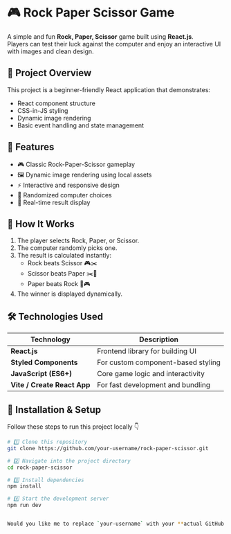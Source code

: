 # 🎮 Rock Paper Scissor Game

A simple and fun **Rock, Paper, Scissor** game built using **React.js**.  
Players can test their luck against the computer and enjoy an interactive UI with images and clean design.


## 🚀 Project Overview

This project is a beginner-friendly React application that demonstrates:
- React component structure
- CSS-in-JS styling
- Dynamic image rendering
- Basic event handling and state management


## 🧩 Features

- 🎮 Classic Rock-Paper-Scissor gameplay  
- 🖼️ Dynamic image rendering using local assets  
- ⚡ Interactive and responsive design  
- 🧠 Randomized computer choices  
- 💬 Real-time result display  


## 🧠 How It Works

1. The player selects Rock, Paper, or Scissor.
2. The computer randomly picks one.
3. The result is calculated instantly:
   - Rock beats Scissor 🎮✂️  
   - Scissor beats Paper ✂️📄  
   - Paper beats Rock 📄🎮
4. The winner is displayed dynamically.


## 🛠️ Technologies Used

| Technology | Description |
|-------------|-------------|
| **React.js** | Frontend library for building UI |
| **Styled Components** | For custom component-based styling |
| **JavaScript (ES6+)** | Core game logic and interactivity |
| **Vite / Create React App** | For fast development and bundling |


## 🧰 Installation & Setup

Follow these steps to run this project locally 👇

```bash
# 1️⃣ Clone this repository
git clone https://github.com/your-username/rock-paper-scissor.git

# 2️⃣ Navigate into the project directory
cd rock-paper-scissor

# 3️⃣ Install dependencies
npm install

# 4️⃣ Start the development server
npm run dev


Would you like me to replace `your-username` with your **actual GitHub username** before you copy it?
